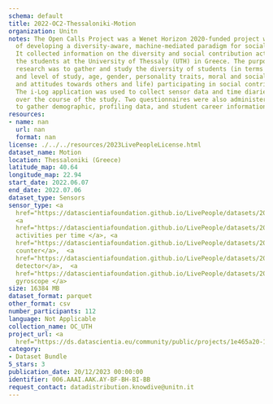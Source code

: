 ```yaml
---
schema: default
title: 2022-OC2-Thessaloniki-Motion
organization: Unitn
notes: The Open Calls Project was a Wenet Horizon 2020-funded project with the goal
  of developing a diversity-aware, machine-mediated paradigm for social interactions.
  It collected information on the diversity and social contribution activities of
  the students at the University of Thessaly (UTH) in Greece. The purpose of this
  research was to gather and study the diversity of students (in terms of subject
  and level of study, age, gender, personality traits, moral and social values, beliefs,
  and attitudes towards others and life) participating in social contribution activities.
  The i-Log application was used to collect sensor data and time diaries from participants
  over the course of the study. Two questionnaires were also administered to respondents
  to gather demographic, profiling data, and student career information.
resources:
- name: nan
  url: nan
  format: nan
license: ./../../resources/2023LivePeopleLicense.html
dataset_name: Motion
location: Thessaloniki (Greece)
latitude_map: 40.64
longitude_map: 22.94
start_date: 2022.06.07
end_date: 2022.07.06
dataset_type: Sensors
sensor_type: <a 
  href="https://datascientiafoundation.github.io/LivePeople/datasets/2022-OC2-Thessaloniki-Accelerometer%20Event/">accelerometer</a>,
  <a 
  href="https://datascientiafoundation.github.io/LivePeople/datasets/2022-OC2-Thessaloniki-Activities%20Per%20Time/">
  activities per time </a>, <a 
  href="https://datascientiafoundation.github.io/LivePeople/datasets/2022-OC2-Thessaloniki-Step%20Counter%20Event/">step
  counter</a>,  <a 
  href="https://datascientiafoundation.github.io/LivePeople/datasets/2022-OC2-Thessaloniki-Step%20Detector%20Event/">step
  detector</a>,  <a 
  href="https://datascientiafoundation.github.io/LivePeople/datasets/2022-OC2-Thessaloniki-Gyroscope%20Event/">
  gyroscope </a>
size: 16384 MB
dataset_format: parquet
other_format: csv
number_participants: 112
language: Not Applicable
collection_name: OC_UTH
project_url: <a 
  href="https://ds.datascientia.eu/community/public/projects/1e465a20-1650-42f7-88d4-d7b1b8ed6bb7">https://ds.datascientia.eu/community/public/projects/1e465a20-1650-42f7-88d4-d7b1b8ed6bb7</a>
category:
- Dataset Bundle
5_stars: 3
publication_date: 20/12/2023 00:00:00
identifier: 006.AAAI.AAK.AY-BF-BH-BI-BB
request_contact: datadistribution.knowdive@unitn.it
---
```


